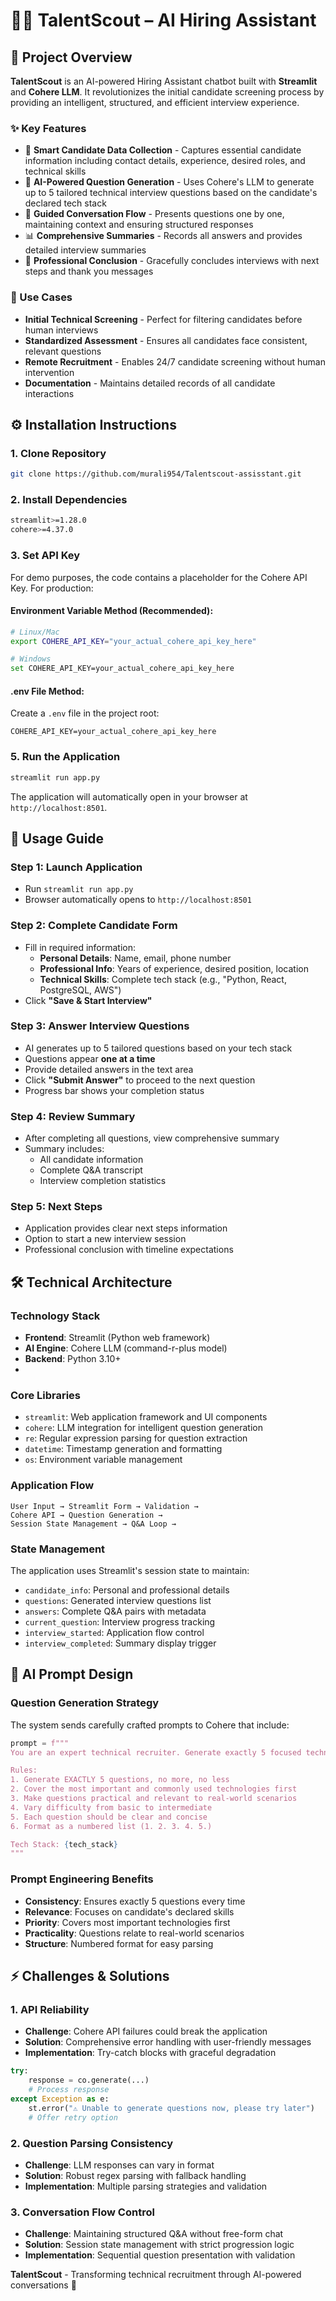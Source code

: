 # 🧑‍💼 TalentScout – AI Hiring Assistant

## 📌 Project Overview

**TalentScout** is an AI-powered Hiring Assistant chatbot built with **Streamlit** and **Cohere LLM**. It revolutionizes the initial candidate screening process by providing an intelligent, structured, and efficient interview experience.

### ✨ Key Features

- 📝 **Smart Candidate Data Collection** - Captures essential candidate information including contact details, experience, desired roles, and technical skills
- 🤖 **AI-Powered Question Generation** - Uses Cohere's LLM to generate up to 5 tailored technical interview questions based on the candidate's declared tech stack
- 💬 **Guided Conversation Flow** - Presents questions one by one, maintaining context and ensuring structured responses
- 📊 **Comprehensive Summaries** - Records all answers and provides detailed interview summaries
- 🚀 **Professional Conclusion** - Gracefully concludes interviews with next steps and thank you messages

### 🎯 Use Cases

- **Initial Technical Screening** - Perfect for filtering candidates before human interviews
- **Standardized Assessment** - Ensures all candidates face consistent, relevant questions
- **Remote Recruitment** - Enables 24/7 candidate screening without human intervention
- **Documentation** - Maintains detailed records of all candidate interactions

## ⚙️ Installation Instructions

### 1. **Clone Repository**
```bash
git clone https://github.com/murali954/Talentscout-assisstant.git
```


### 2. **Install Dependencies**
```bash
streamlit>=1.28.0
cohere>=4.37.0
```

### 3. **Set API Key**

For demo purposes, the code contains a placeholder for the Cohere API Key. For production:

#### Environment Variable Method (Recommended):
```bash
# Linux/Mac
export COHERE_API_KEY="your_actual_cohere_api_key_here"

# Windows
set COHERE_API_KEY=your_actual_cohere_api_key_here
```

#### .env File Method:
Create a `.env` file in the project root:
```env
COHERE_API_KEY=your_actual_cohere_api_key_here
```

### 5. **Run the Application**
```bash
streamlit run app.py
```

The application will automatically open in your browser at `http://localhost:8501`.

## 🚀 Usage Guide

### Step 1: Launch Application
- Run `streamlit run app.py`
- Browser automatically opens to `http://localhost:8501`

### Step 2: Complete Candidate Form
- Fill in required information:
  - **Personal Details**: Name, email, phone number
  - **Professional Info**: Years of experience, desired position, location
  - **Technical Skills**: Complete tech stack (e.g., "Python, React, PostgreSQL, AWS")
- Click **"Save & Start Interview"**

### Step 3: Answer Interview Questions
- AI generates up to 5 tailored questions based on your tech stack
- Questions appear **one at a time**
- Provide detailed answers in the text area
- Click **"Submit Answer"** to proceed to the next question
- Progress bar shows your completion status

### Step 4: Review Summary
- After completing all questions, view comprehensive summary
- Summary includes:
  - All candidate information
  - Complete Q&A transcript
  - Interview completion statistics

### Step 5: Next Steps
- Application provides clear next steps information
- Option to start a new interview session
- Professional conclusion with timeline expectations

## 🛠 Technical Architecture

### **Technology Stack**
- **Frontend**: Streamlit (Python web framework)
- **AI Engine**: Cohere LLM (command-r-plus model)
- **Backend**: Python 3.10+
-

### **Core Libraries**
- `streamlit`: Web application framework and UI components
- `cohere`: LLM integration for intelligent question generation
- `re`: Regular expression parsing for question extraction
- `datetime`: Timestamp generation and formatting
- `os`: Environment variable management

### **Application Flow**
```
User Input → Streamlit Form → Validation → 
Cohere API → Question Generation → 
Session State Management → Q&A Loop → 
```

### **State Management**
The application uses Streamlit's session state to maintain:
- `candidate_info`: Personal and professional details
- `questions`: Generated interview questions list
- `answers`: Complete Q&A pairs with metadata
- `current_question`: Interview progress tracking
- `interview_started`: Application flow control
- `interview_completed`: Summary display trigger

## 🎯 AI Prompt Design

### **Question Generation Strategy**
The system sends carefully crafted prompts to Cohere that include:

```python
prompt = f"""
You are an expert technical recruiter. Generate exactly 5 focused technical interview questions for a candidate with the following tech stack: {tech_stack}

Rules:
1. Generate EXACTLY 5 questions, no more, no less
2. Cover the most important and commonly used technologies first
3. Make questions practical and relevant to real-world scenarios
4. Vary difficulty from basic to intermediate
5. Each question should be clear and concise
6. Format as a numbered list (1. 2. 3. 4. 5.)

Tech Stack: {tech_stack}
"""
```

### **Prompt Engineering Benefits**
- **Consistency**: Ensures exactly 5 questions every time
- **Relevance**: Focuses on candidate's declared skills
- **Priority**: Covers most important technologies first
- **Practicality**: Questions relate to real-world scenarios
- **Structure**: Numbered format for easy parsing

## ⚡ Challenges & Solutions

### 1. **API Reliability**
- **Challenge**: Cohere API failures could break the application
- **Solution**: Comprehensive error handling with user-friendly messages
- **Implementation**: Try-catch blocks with graceful degradation

```python
try:
    response = co.generate(...)
    # Process response
except Exception as e:
    st.error("⚠️ Unable to generate questions now, please try later")
    # Offer retry option
```

### 2. **Question Parsing Consistency**
- **Challenge**: LLM responses can vary in format
- **Solution**: Robust regex parsing with fallback handling
- **Implementation**: Multiple parsing strategies and validation

### 3. **Conversation Flow Control**
- **Challenge**: Maintaining structured Q&A without free-form chat
- **Solution**: Session state management with strict progression logic
- **Implementation**: Sequential question presentation with validation



**TalentScout** - Transforming technical recruitment through AI-powered conversations 🚀
